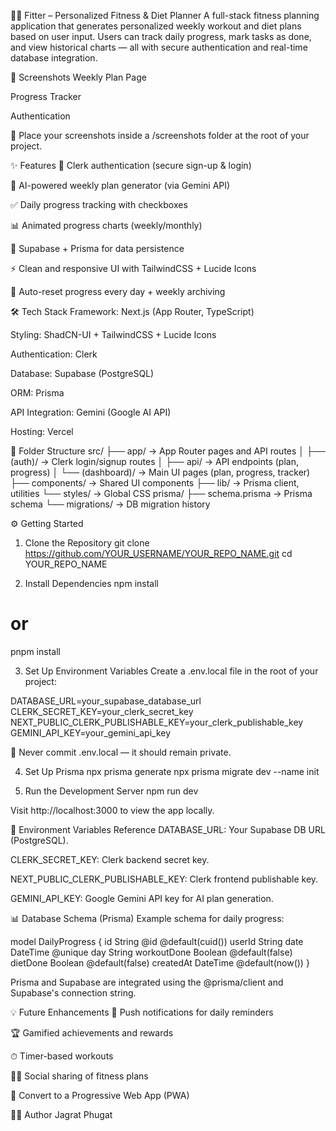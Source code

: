 🏋️‍♂️ Fitter – Personalized Fitness & Diet Planner
A full-stack fitness planning application that generates personalized weekly workout and diet plans based on user input. Users can track daily progress, mark tasks as done, and view historical charts — all with secure authentication and real-time database integration.

📸 Screenshots
Weekly Plan Page

Progress Tracker

Authentication







📁 Place your screenshots inside a /screenshots folder at the root of your project.

✨ Features
🔐 Clerk authentication (secure sign-up & login)

🧠 AI-powered weekly plan generator (via Gemini API)

✅ Daily progress tracking with checkboxes

📊 Animated progress charts (weekly/monthly)

💾 Supabase + Prisma for data persistence

⚡ Clean and responsive UI with TailwindCSS + Lucide Icons

🔁 Auto-reset progress every day + weekly archiving

🛠 Tech Stack
Framework: Next.js (App Router, TypeScript)

Styling: ShadCN-UI + TailwindCSS + Lucide Icons

Authentication: Clerk

Database: Supabase (PostgreSQL)

ORM: Prisma

API Integration: Gemini (Google AI API)

Hosting: Vercel

📁 Folder Structure
src/
├── app/              → App Router pages and API routes
│   ├── (auth)/       → Clerk login/signup routes
│   ├── api/          → API endpoints (plan, progress)
│   └── (dashboard)/  → Main UI pages (plan, progress, tracker)
├── components/       → Shared UI components
├── lib/              → Prisma client, utilities
└── styles/           → Global CSS
prisma/
├── schema.prisma     → Prisma schema
└── migrations/       → DB migration history

⚙️ Getting Started
1. Clone the Repository
git clone https://github.com/YOUR_USERNAME/YOUR_REPO_NAME.git
cd YOUR_REPO_NAME

2. Install Dependencies
npm install
# or
pnpm install

3. Set Up Environment Variables
Create a .env.local file in the root of your project:

DATABASE_URL=your_supabase_database_url
CLERK_SECRET_KEY=your_clerk_secret_key
NEXT_PUBLIC_CLERK_PUBLISHABLE_KEY=your_clerk_publishable_key
GEMINI_API_KEY=your_gemini_api_key

🛑 Never commit .env.local — it should remain private.

4. Set Up Prisma
npx prisma generate
npx prisma migrate dev --name init

5. Run the Development Server
npm run dev

Visit http://localhost:3000 to view the app locally.

🧪 Environment Variables Reference
DATABASE_URL: Your Supabase DB URL (PostgreSQL).

CLERK_SECRET_KEY: Clerk backend secret key.

NEXT_PUBLIC_CLERK_PUBLISHABLE_KEY: Clerk frontend publishable key.

GEMINI_API_KEY: Google Gemini API key for AI plan generation.

📊 Database Schema (Prisma)
Example schema for daily progress:

model DailyProgress {
  id          String   @id @default(cuid())
  userId      String
  date        DateTime @unique
  day         String
  workoutDone Boolean  @default(false)
  dietDone    Boolean  @default(false)
  createdAt   DateTime @default(now())
}

Prisma and Supabase are integrated using the @prisma/client and Supabase's connection string.

💡 Future Enhancements
🔔 Push notifications for daily reminders

🏆 Gamified achievements and rewards

⏱ Timer-based workouts

🧍‍♀️ Social sharing of fitness plans

📱 Convert to a Progressive Web App (PWA)

🧑‍💻 Author
Jagrat Phugat
